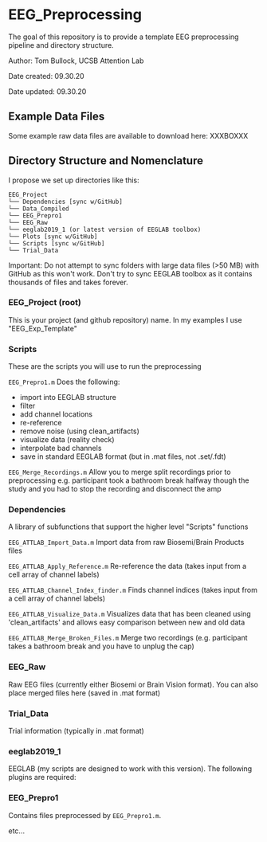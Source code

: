 # EEG_Preprocessing

The goal of this repository is to provide a template EEG preprocessing pipeline and directory structure.

Author: Tom Bullock, UCSB Attention Lab

Date created: 09.30.20

Date updated: 09.30.20

## Example Data Files

Some example raw data files are available to download here: XXXBOXXX

## Directory Structure and Nomenclature 

I propose we set up directories like this:
```
EEG_Project
└── Dependencies [sync w/GitHub]
└── Data_Compiled
└── EEG_Prepro1
└── EEG_Raw
└── eeglab2019_1 (or latest version of EEGLAB toolbox)
└── Plots [sync w/GitHub]
└── Scripts [sync w/GitHub]
└── Trial_Data
```
Important: Do not attempt to sync folders with large data files (>50 MB) with GitHub as this won't work.  Don't try to sync EEGLAB toolbox as it contains thousands of files and takes forever.

### EEG_Project (root)

This is your project (and github repository) name.  In my examples I use "EEG_Exp_Template"

### Scripts

These are the scripts you will use to run the preprocessing

`EEG_Prepro1.m` Does the following:

* import into EEGLAB structure
* filter
* add channel locations
* re-reference
* remove noise (using clean_artifacts)
* visualize data (reality check)
* interpolate bad channels
* save in standard EEGLAB format (but in .mat files, not .set/.fdt)

`EEG_Merge_Recordings.m` Allow you to merge split recordings prior to preprocessing e.g. participant took a bathroom break halfway though the study and you had to stop the recording and disconnect the amp

### Dependencies

A library of subfunctions that support the higher level "Scripts" functions

`EEG_ATTLAB_Import_Data.m` Import data from raw Biosemi/Brain Products files

`EEG_ATTLAB_Apply_Reference.m` Re-reference the data (takes input from a cell array of channel labels)

`EEG_ATTLAB_Channel_Index_finder.m` Finds channel indices (takes input from a cell array of channel labels)

`EEG_ATTLAB_Visualize_Data.m` Visualizes data that has been cleaned using 'clean_artifacts' and allows easy comparison between new and old data

`EEG_ATTLAB_Merge_Broken_Files.m` Merge two recordings (e.g. participant takes a bathroom break and you have to unplug the cap)

### EEG_Raw

Raw EEG files (currently either Biosemi or Brain Vision format).  You can also place merged files here (saved in .mat format)

### Trial_Data

Trial information (typically in .mat format)

### eeglab2019_1

EEGLAB (my scripts are designed to work with this version).  The following plugins are required:

### EEG_Prepro1

Contains files preprocessed by `EEG_Prepro1.m`.

etc...






